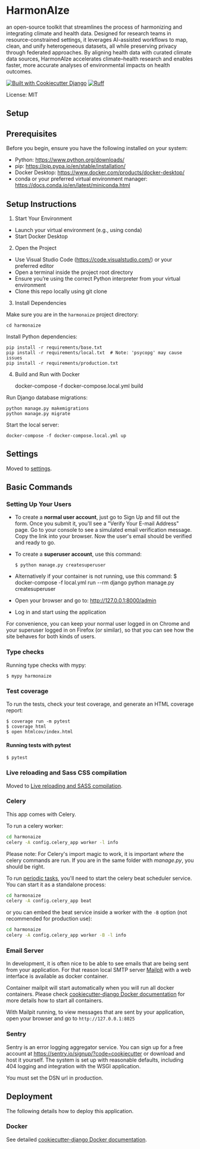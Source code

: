 # HarmonAIze

an open-source toolkit that streamlines the process of harmonizing and integrating climate and health data. Designed for research teams in resource-constrained settings, it leverages AI-assisted workflows to map, clean, and unify heterogeneous datasets, all while preserving privacy through federated approaches. By aligning health data with curated climate data sources, HarmonAIze accelerates climate–health research and enables faster, more accurate analyses of environmental impacts on health outcomes.

[![Built with Cookiecutter Django](https://img.shields.io/badge/built%20with-Cookiecutter%20Django-ff69b4.svg?logo=cookiecutter)](https://github.com/cookiecutter/cookiecutter-django/)
[![Ruff](https://img.shields.io/endpoint?url=https://raw.githubusercontent.com/astral-sh/ruff/main/assets/badge/v2.json)](https://github.com/astral-sh/ruff)

License: MIT

## Setup


Prerequisites
-------------

Before you begin, ensure you have the following installed on your system:

- Python: https://www.python.org/downloads/
- pip: https://pip.pypa.io/en/stable/installation/
- Docker Desktop: https://www.docker.com/products/docker-desktop/
- conda or your preferred virtual environment manager: https://docs.conda.io/en/latest/miniconda.html

Setup Instructions
------------------

1. Start Your Environment

- Launch your virtual environment (e.g., using conda)
- Start Docker Desktop

2. Open the Project

- Use Visual Studio Code (https://code.visualstudio.com/) or your preferred editor
- Open a terminal inside the project root directory
- Ensure you’re using the correct Python interpreter from your virtual environment
- Clone this repo locally using git clone <url>

3. Install Dependencies

Make sure you are in the `harmonaize` project directory:

    cd harmonaize

Install Python dependencies:

    pip install -r requirements/base.txt
    pip install -r requirements/local.txt  # Note: 'psycopg' may cause issues
    pip install -r requirements/production.txt

4. Build and Run with Docker

    docker-compose -f docker-compose.local.yml build

Run Django database migrations:

    python manage.py makemigrations
    python manage.py migrate

Start the local server:

    docker-compose -f docker-compose.local.yml up



## Settings

Moved to [settings](https://cookiecutter-django.readthedocs.io/en/latest/1-getting-started/settings.html).

## Basic Commands

### Setting Up Your Users

- To create a **normal user account**, just go to Sign Up and fill out the form. Once you submit it, you'll see a "Verify Your E-mail Address" page. Go to your console to see a simulated email verification message. Copy the link into your browser. Now the user's email should be verified and ready to go.

- To create a **superuser account**, use this command:

      $ python manage.py createsuperuser
- Alternatively if your container is not running, use this command:
        $ docker-compose -f local.yml run --rm django python manage.py createsuperuser

- Open your browser and go to: http://127.0.0.1:8000/admin
- Log in and start using the application

For convenience, you can keep your normal user logged in on Chrome and your superuser logged in on Firefox (or similar), so that you can see how the site behaves for both kinds of users.

### Type checks

Running type checks with mypy:

    $ mypy harmonaize

### Test coverage

To run the tests, check your test coverage, and generate an HTML coverage report:

    $ coverage run -m pytest
    $ coverage html
    $ open htmlcov/index.html

#### Running tests with pytest

    $ pytest

### Live reloading and Sass CSS compilation

Moved to [Live reloading and SASS compilation](https://cookiecutter-django.readthedocs.io/en/latest/2-local-development/developing-locally.html#using-webpack-or-gulp).

### Celery

This app comes with Celery.

To run a celery worker:

```bash
cd harmonaize
celery -A config.celery_app worker -l info
```

Please note: For Celery's import magic to work, it is important _where_ the celery commands are run. If you are in the same folder with _manage.py_, you should be right.

To run [periodic tasks](https://docs.celeryq.dev/en/stable/userguide/periodic-tasks.html), you'll need to start the celery beat scheduler service. You can start it as a standalone process:

```bash
cd harmonaize
celery -A config.celery_app beat
```

or you can embed the beat service inside a worker with the `-B` option (not recommended for production use):

```bash
cd harmonaize
celery -A config.celery_app worker -B -l info
```

### Email Server

In development, it is often nice to be able to see emails that are being sent from your application. For that reason local SMTP server [Mailpit](https://github.com/axllent/mailpit) with a web interface is available as docker container.

Container mailpit will start automatically when you will run all docker containers.
Please check [cookiecutter-django Docker documentation](https://cookiecutter-django.readthedocs.io/en/latest/2-local-development/developing-locally-docker.html) for more details how to start all containers.

With Mailpit running, to view messages that are sent by your application, open your browser and go to `http://127.0.0.1:8025`

### Sentry

Sentry is an error logging aggregator service. You can sign up for a free account at <https://sentry.io/signup/?code=cookiecutter> or download and host it yourself.
The system is set up with reasonable defaults, including 404 logging and integration with the WSGI application.

You must set the DSN url in production.

## Deployment

The following details how to deploy this application.

### Docker

See detailed [cookiecutter-django Docker documentation](https://cookiecutter-django.readthedocs.io/en/latest/3-deployment/deployment-with-docker.html).
